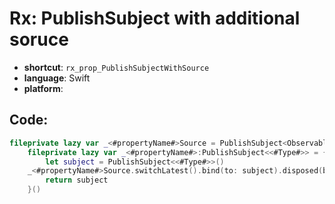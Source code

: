 # Rx: PublishSubject with additional soruce
- **shortcut**: `rx_prop_PublishSubjectWithSource`
- **language**: Swift
- **platform**: 


## Code:
```swift
fileprivate lazy var _<#propertyName#>Source = PublishSubject<Observable<<#Type#>>>()
    fileprivate lazy var _<#propertyName#>:PublishSubject<<#Type#>> = {
        let subject = PublishSubject<<#Type#>>()
    _<#propertyName#>Source.switchLatest().bind(to: subject).disposed(by: <#disposeBag#>)
        return subject
    }()
```